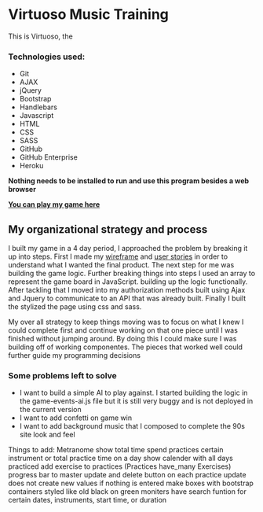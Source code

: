 # Virtuoso Music Training

This is Virtuoso, the

### Technologies used:
*  Git
*  AJAX
*  jQuery
*  Bootstrap
*  Handlebars
*  Javascript
*  HTML
*  CSS
*  SASS
*  GitHub
*  GitHub Enterprise
*  Heroku

**Nothing needs to be installed to run and use this program besides a web browser**

 **[You can play my game here](https://kanetheinsane.github.io/Kanes-Ultimate-TTT/)**

## My organizational strategy and process

I built my game in a 4 day period, I approached the problem by breaking it up into steps.
First I made my [wireframe](https://wireframe.cc/UPHLJu) and [user stories](https://docs.google.com/document/d/1wudfHGWM7rPGWo77dNYKamerVRqQxQKFvquoIPEU17Q/edit)
in order to understand what I wanted the final product. The next step for me was building the game logic. Further breaking things into steps I used an array to represent the game board in JavaScript. building up the logic functionally. After tackling that I moved into my authorization methods built using Ajax and Jquery to communicate to an API that was already built. Finally I built the stylized the page using css and sass.

My over all strategy to keep things moving was to focus on what I knew I could complete first and continue working on that one piece until I was finished without jumping around. By doing this I could make sure I was building off of working componentes. The pieces that worked well could further guide my programming decisions

### Some problems left to solve

* I want to build a simple AI to play against. I started building the logic in the game-events-ai.js file
but it is still very buggy and is not deployed in the current version
* I want to add confetti on game win
* I want to add background music that I composed to complete the 90s site look and feel

Things to add:
  Metranome
  show total time spend practices certain instrument
  or total practice time on a day
  show calender with all days practiced
  add exercise to practices (Practices have_many Exercises)
  progress bar to master
  update and delete button on each practice
  update does not create new values if nothing is entered
  make boxes with bootstrap containers styled like old black on green moniters
  have search funtion for certain dates, instruments, start time, or duration
